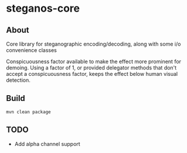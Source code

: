 # steganos-core

## About
Core library for steganographic encoding/decoding, along with some i/o convenience classes

Conspicuousness factor available to make the effect more prominent for demoing. Using a factor of 1, or provided delegator methods that don't accept a conspicuousness factor, keeps the effect below human visual detection.  

## Build
`mvn clean package`

## TODO
- Add alpha channel support
